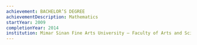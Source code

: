 ```yaml
---
achievement: BACHELOR’S DEGREE
achievementDescription: Mathematics
startYear: 2009
completionYear: 2014
institution: Mimar Sinan Fine Arts University – Faculty of Arts and Sciences
---
```

